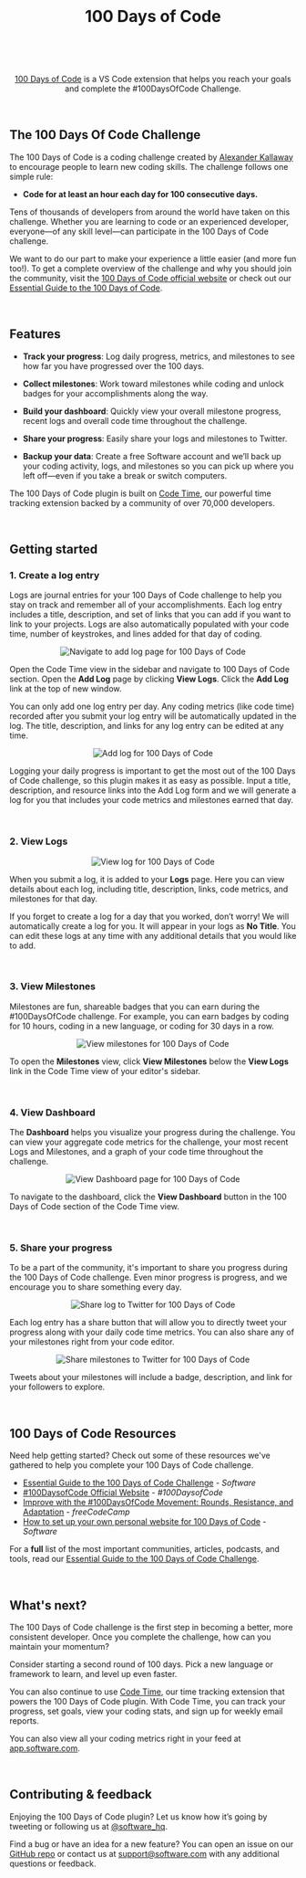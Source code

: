 <br />

<h1 align="center">
  <!-- Icon here <img src="https://swdc-vscode.s3-us-west-1.amazonaws.com/software-headphones.png" height="30px" />&nbsp -->
  100 Days of Code
  <br />
  &nbsp
</h1>

<br />

<p align="center"><a href="https://www.software.com/100-days-of-code">100 Days of Code</a> is a VS Code extension that helps you reach your goals and complete the #100DaysOfCode Challenge.
</p>

<br />

<!-- <p align="center">
  <a href="https://marketplace.visualstudio.com/items?itemName=softwaredotcom.music-time">
    <img alt="Marketplace" src="https://vsmarketplacebadge.apphb.com/version-short/softwaredotcom.music-time.svg"></a>
  <a href="https://marketplace.visualstudio.com/items?itemName=softwaredotcom.music-time">
    <img alt="Installs" src="https://vsmarketplacebadge.apphb.com/installs-short/softwaredotcom.music-time.svg"></a>
  <a href="https://marketplace.visualstudio.com/items?itemName=softwaredotcom.music-time">
    <img alt="Rating" src="https://vsmarketplacebadge.apphb.com/rating-short/softwaredotcom.music-time.svg"></a>
</p> -->

## The 100 Days Of Code Challenge

The 100 Days of Code is a coding challenge created by [Alexander Kallaway](https://twitter.com/ka11away) to encourage people to learn new coding skills. The challenge follows one simple rule:

-   **Code for at least an hour each day for 100 consecutive days.**

Tens of thousands of developers from around the world have taken on this challenge. Whether you are learning to code or an experienced developer, everyone—of any skill level—can participate in the 100 Days of Code challenge.

We want to do our part to make your experience a little easier (and more fun too!). To get a complete overview of the challenge and why you should join the community, visit the [100 Days of Code official website](https://www.100daysofcode.com/) or check out our [Essential Guide to the 100 Days of Code](https://www.software.com/src/essential-guide-to-the-100-days-of-code-challenge).

<br>

## Features

-   **Track your progress**: Log daily progress, metrics, and milestones to see how far you have progressed over the 100 days.

-   **Collect milestones**: Work toward milestones while coding and unlock badges for your accomplishments along the way.

-   **Build your dashboard**: Quickly view your overall milestone progress, recent logs and overall code time throughout the challenge.

-   **Share your progress**: Easily share your logs and milestones to Twitter.

-   **Backup your data**: Create a free Software account and we’ll back up your coding activity, logs, and milestones so you can pick up where you left off—even if you take a break or switch computers.

The 100 Days of Code plugin is built on [Code Time](https://www.software.com/code-time), our powerful time tracking extension backed by a community of over 70,000 developers.

<br />

## Getting started

### **1. Create a log entry**

Logs are journal entries for your 100 Days of Code challenge to help you stay on track and remember all of your accomplishments. Each log entry includes a title, description, and set of links that you can add if you want to link to your projects. Logs are also automatically populated with your code time, number of keystrokes, and lines added for that day of coding.

<p align="center" style="margin: 0 10%">
    <img src="https://100-days-of-code.s3-us-west-1.amazonaws.com/Readme/Add+Log+Navigation.png" alt="Navigate to add log page for 100 Days of Code" />
</p>

Open the Code Time view in the sidebar and navigate to 100 Days of Code section. Open the **Add Log** page by clicking **View Logs**. Click the **Add Log** link at the top of new window.

You can only add one log entry per day. Any coding metrics (like code time) recorded after you submit your log entry will be automatically updated in the log. The title, description, and links for any log entry can be edited at any time.

<p align="center" style="margin: 0 10%">
    <img src="https://100-days-of-code.s3-us-west-1.amazonaws.com/Readme/Add+log+Form.png" alt="Add log for 100 Days of Code" />
</p>

Logging your daily progress is important to get the most out of the 100 Days of Code challenge, so this plugin makes it as easy as possible. Input a title, description, and resource links into the Add Log form and we will generate a log for you that includes your code metrics and milestones earned that day.

<br>

### **2. View Logs**

<p align="center" style="margin: 0 10%">
    <img src="https://100-days-of-code.s3-us-west-1.amazonaws.com/Readme/View+Log+Page.png" alt="View log for 100 Days of Code" />
</p>

When you submit a log, it is added to your **Logs** page. Here you can view details about each log, including title, description, links, code metrics, and milestones for that day.

If you forget to create a log for a day that you worked, don’t worry! We will automatically create a log for you. It will appear in your logs as **No Title**. You can edit these logs at any time with any additional details that you would like to add.

<br>

### **3. View Milestones**

Milestones are fun, shareable badges that you can earn during the #100DaysOfCode challenge. For example, you can earn badges by coding for 10 hours, coding in a new language, or coding for 30 days in a row.

<p align="center" style="margin: 0 10%">
  <img src="https://100-days-of-code.s3-us-west-1.amazonaws.com/Readme/Milestones+Page.png" alt="View milestones for 100 Days of Code" />
</p>

To open the **Milestones** view, click **View Milestones** below the **View Logs** link in the Code Time view of your editor's sidebar.

<br>

### **4. View Dashboard**

The **Dashboard** helps you visualize your progress during the challenge. You can view your aggregate code metrics for the challenge, your most recent Logs and Milestones, and a graph of your code time throughout the challenge.

<p align="center" style="margin: 0 10%">
  <img src="https://100-days-of-code.s3-us-west-1.amazonaws.com/Readme/Dashboard+Page.png" alt="View Dashboard page for 100 Days of Code" />
</p>

To navigate to the dashboard, click the **View Dashboard** button in the 100 Days of Code section of the Code Time view.

<br>

### **5. Share your progress**

To be a part of the community, it's important to share you progress during the 100 Days of Code challenge. Even minor progress is progress, and we encourage you to share something every day.

<p align="center" style="margin: 0 10%">
  <img src="https://100-days-of-code.s3-us-west-1.amazonaws.com/Readme/First+Day+Full+Tweet.png" alt="Share log to Twitter for 100 Days of Code" />
</p>

Each log entry has a share button that will allow you to directly tweet your progress along with your daily code time metrics. You can also share any of your milestones right from your code editor.

<p align="center" style="margin: 0 10%">
  <img src="https://100-days-of-code.s3-us-west-1.amazonaws.com/Readme/Milestone+Tweet.png" alt="Share milestones to Twitter for 100 Days of Code" />
</p>

Tweets about your milestones will include a badge, description, and link for your followers to explore.

<br>

## 100 Days of Code Resources

Need help getting started? Check out some of these resources we've gathered to help you complete your 100 Days of Code challenge.

-   [Essential Guide to the 100 Days of Code Challenge](https://www.software.com/src/essential-guide-to-the-100-days-of-code-challenge) - _Software_
-   [#100DaysofCode Official Website](https://www.100daysofcode.com/) - _#100DaysofCode_
-   [Improve with the #100DaysOfCode Movement: Rounds, Resistance, and Adaptation](https://www.freecodecamp.org/news/the-100daysofcode-movement-rounds-resistance-and-adaptation-432429cc3306/) - _freeCodeCamp_
-   [How to set up your own personal website for 100 Days of Code](https://www.software.com/src/how-to-set-up-your-own-personal-website-for-100-days-of-code) - _Software_

For a **full** list of the most important communities, articles, podcasts, and tools, read our [Essential Guide to the 100 Days of Code Challenge](https://www.software.com/src/essential-guide-to-the-100-days-of-code-challenge).

<br>

## What's next?

The 100 Days of Code challenge is the first step in becoming a better, more consistent developer. Once you complete the challenge, how can you maintain your momentum?

Consider starting a second round of 100 days. Pick a new language or framework to learn, and level up even faster.

You can also continue to use [Code Time](https://www.software.com/code-time), our time tracking extension that powers the 100 Days of Code plugin. With Code Time, you can track your progress, set goals, view your coding stats, and sign up for weekly email reports.

You can also view all your coding metrics right in your feed at [app.software.com](https://app.software.com).

<br>

## Contributing & feedback

Enjoying the 100 Days of Code plugin? Let us know how it’s going by tweeting or following us at [@software_hq](https://twitter.com/software_hq).

Find a bug or have an idea for a new feature? You can open an issue on our [GitHub repo](https://github.com/swdotcom/swdc-vscode-100-days-of-code/tree/develop) or contact us at [support@software.com](mailto:support@software.com) with any additional questions or feedback.
